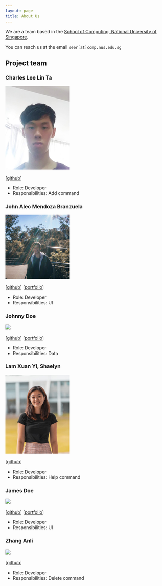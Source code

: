 ```yaml
---
layout: page
title: About Us
---
```


We are a team based in the [School of Computing, National University of Singapore](http://www.comp.nus.edu.sg).

You can reach us at the email `seer[at]comp.nus.edu.sg`

## Project team

### Charles Lee Lin Ta

<img src="images/charles.png" width="200px">

[[github](https://github.com/CharlesLee01)]

* Role: Developer
* Responsibilities: Add command

### John Alec Mendoza Branzuela

<img src="images/branzuelajohn.png" width="200px">

[[github](http://github.com/branzuelajohn)]
[[portfolio](team/branzuelajohn.md)]

* Role: Developer
* Responsibilities: UI

### Johnny Doe

<img src="images/johndoe.png" width="200px">

[[github](http://github.com/johndoe)] [[portfolio](team/johndoe.md)]

* Role: Developer
* Responsibilities: Data

### Lam Xuan Yi, Shaelyn

<img src="images/shaelynl.png" width="200px">

[[github](http://github.com/shaelynl)]

* Role: Developer
* Responsibilities: Help command

### James Doe

<img src="images/johndoe.png" width="200px">

[[github](http://github.com/johndoe)]
[[portfolio](team/johndoe.md)]

* Role: Developer
* Responsibilities: UI

### Zhang Anli

<img src="images/zhanganli.png" width="200px">

[[github](http://github.com/ZhangAnli)]

* Role: Developer
* Responsibilities: Delete command
